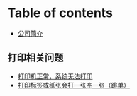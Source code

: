# Table of contents

* [公司简介](README.md)

## 打印相关问题

* [打印机正常，系统无法打印](da-yin-xiang-guan-wen-ti/da-yin-yu-dao-wen-ti.md)
* [打印标签或纸张会打一张空一张（跳单）](da-yin-xiang-guan-wen-ti/da-yin-biao-qian-huo-zhi-zhang-hui-da-yi-zhang-kong-yi-zhang-tiao-dan.md)

